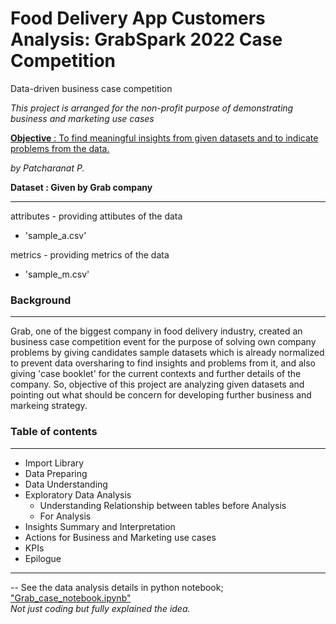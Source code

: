 # Food Delivery App Customers Analysis: GrabSpark 2022 Case Competition
Data-driven business case competition

*This project is arranged for the non-profit purpose of demonstrating business and marketing use cases*

<u><b>Objective</b> : To find meaningful insights from given datasets and to indicate problems from the data.</u><br>

*by Patcharanat P.*<br>

**Dataset : Given by Grab company**<br>

---

attributes - providing attibutes of the data
* 'sample_a.csv'<br>

metrics - providing metrics of the data
* 'sample_m.csv'<br>

### Background
---
Grab, one of the biggest company in food delivery industry, created an business case competition event for the purpose of solving own company problems by giving candidates sample datasets which is already normalized to prevent data oversharing to find insights and problems from it, and also giving 'case booklet' for the current contexts and further details of the company. So, objective of this project are analyzing given datasets and pointing out what should be concern for developing further business and markeing strategy.

### Table of contents
---
* Import Library
* Data Preparing
* Data Understanding
* Exploratory Data Analysis
    * Understanding Relationship between tables before Analysis
    * For Analysis
* Insights Summary and Interpretation
* Actions for Business and Marketing use cases
* KPIs
* Epilogue
---
-- See the data analysis details in python notebook; ["Grab_case_notebook.ipynb"](https://github.com/Patcharanat/GrabSpark-Data-Analytics-for-Business-Use-Cases/blob/master/Grab_case_notebook.ipynb)<br>
*Not just coding but fully explained the idea.*